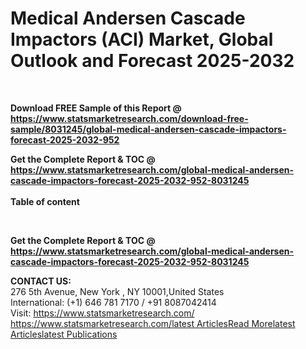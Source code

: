 <h1>Medical Andersen Cascade Impactors (ACI) Market, Global Outlook and Forecast 2025-2032</h1><br/><p><strong>Download FREE Sample of this Report @ <a href="https://www.statsmarketresearch.com/download-free-sample/8031245/global-medical-andersen-cascade-impactors-forecast-2025-2032-952">https://www.statsmarketresearch.com/download-free-sample/8031245/global-medical-andersen-cascade-impactors-forecast-2025-2032-952</a></strong></p><div><b>Get the Complete Report & TOC @ <a href="https://www.statsmarketresearch.com/global-medical-andersen-cascade-impactors-forecast-2025-2032-952-8031245">https://www.statsmarketresearch.com/global-medical-andersen-cascade-impactors-forecast-2025-2032-952-8031245</a></b></div><br><b>Table of content</b><p><br><div><b>Get the Complete Report & TOC @ <a href="https://www.statsmarketresearch.com/global-medical-andersen-cascade-impactors-forecast-2025-2032-952-8031245">https://www.statsmarketresearch.com/global-medical-andersen-cascade-impactors-forecast-2025-2032-952-8031245</a></b></div></p> <b>CONTACT US:</b><br>276 5th Avenue, New York , NY 10001,United States<br>International: (+1) 646 781 7170 / +91 8087042414<br>Visit: <a href="https://www.statsmarketresearch.com/">https://www.statsmarketresearch.com/</a><br><a href="https://gyeongbokgung.com">https://www.statsmarketresearch.com/</a><a href="https://hallyeomaritime.com">latest Articles</a><a href="https://jingwansa.com">Read More</a><a href=https://nguoiviet.jp/">latest Articles</a><a href="https://www.intelmarketresearch.com/">latest Publications</a>